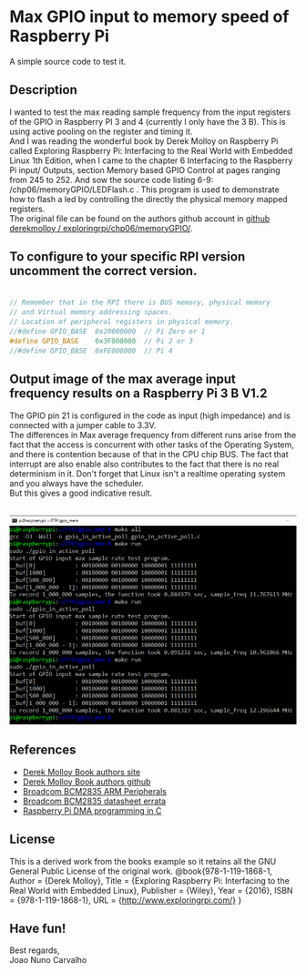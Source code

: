 # Max GPIO input to memory speed of Raspberry Pi
A simple source code to test it. 

## Description
I wanted to test the max reading sample frequency from the input registers of the GPIO in Raspberry PI 3 and 4 (currently I only have the 3 B). This is using active pooling on the register and timing it. <br>
And I was reading the wonderful book by Derek Molloy on Raspberry Pi called Exploring Raspberry Pi: Interfacing to the Real World with Embedded Linux 1th Edition, when I came to the chapter 6 Interfacing to the Raspberry Pi input/ Outputs, section Memory based GPIO Control at pages ranging from 245 to 252. And sow the source code listing 6-9: /chp06/memoryGPIO/LEDFlash.c . This program is used to demonstrate how to flash a led by controlling the directly the physical memory mapped registers. <br>
The original file can be found on the authors github account in [github derekmolloy / exploringrpi/chp06/memoryGPIO/](https://github.com/derekmolloy/exploringrpi/tree/master/chp06/memoryGPIO).    

## To configure to your specific RPI version uncomment the correct version.

```C

// Remember that in the RPI there is BUS memory, physical memory
// and Virtual memory addressing spaces.
// Location of peripheral registers in physical memory.
//#define GPIO_BASE  0x20000000  // Pi Zero or 1
#define GPIO_BASE    0x3F000000  // Pi 2 or 3
//#define GPIO_BASE  0xFE000000  // Pi 4

```

## Output image of the max average input frequency results on a Raspberry Pi 3 B V1.2

The GPIO pin 21 is configured in the code as input (high impedance) and is connected with a jumper cable to 3.3V. <br>
The differences in Max average frequency from different runs arise from the fact that the access is concurrent with other tasks of the Operating System, and there is contention because of that in the CPU chip BUS. The fact that interrupt are also enable also contributes to the fact that there is no real determinism in it. Don't forget that Linux isn't a realtime operating system and you always have the scheduler. <br>
But this gives a good indicative result. <br>
<br> 

![RPI_3_B_V1.2_Results](./RPI_3_B_V1.2_Results.png)

## References
* [Derek Molloy Book authors site](http://exploringrpi.com/)
* [Derek Molloy Book authors github](https://github.com/derekmolloy/exploringrpi.git)
* [Broadcom BCM2835 ARM Peripherals](https://www.raspberrypi.org/app/uploads/2012/02/BCM2835-ARM-Peripherals.pdf)
* [Broadcom BCM2835 datasheet errata](https://elinux.org/BCM2835_datasheet_errata)
* [Raspberry Pi DMA programming in C](https://iosoft.blog/2020/05/25/raspberry-pi-dma-programming/)

## License
This is a derived work from the books example so it retains all the GNU General Public License of the original work.
@book{978-1-119-1868-1, Author = {Derek Molloy}, Title = {Exploring Raspberry Pi: Interfacing to the Real World with Embedded Linux}, Publisher = {Wiley}, Year = {2016}, ISBN = {978-1-119-1868-1}, URL = {http://www.exploringrpi.com/} }

## Have fun!
Best regards, <br>
Joao Nuno Carvalho <br>
